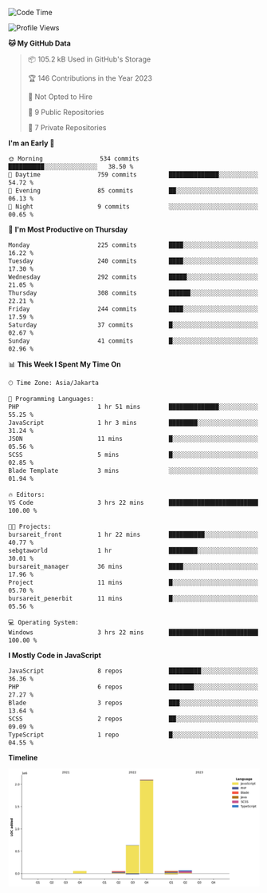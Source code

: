 <!--START_SECTION:waka-->
![Code Time](http://img.shields.io/badge/Code%20Time-109%20hrs%2050%20mins-blue)

![Profile Views](http://img.shields.io/badge/Profile%20Views-0-blue)

**🐱 My GitHub Data** 

> 📦 105.2 kB Used in GitHub's Storage 
 > 
> 🏆 146 Contributions in the Year 2023
 > 
> 🚫 Not Opted to Hire
 > 
> 📜 9 Public Repositories 
 > 
> 🔑 7 Private Repositories 
 > 
**I'm an Early 🐤** 

```text
🌞 Morning                534 commits         ██████████░░░░░░░░░░░░░░░   38.50 % 
🌆 Daytime                759 commits         ██████████████░░░░░░░░░░░   54.72 % 
🌃 Evening                85 commits          ██░░░░░░░░░░░░░░░░░░░░░░░   06.13 % 
🌙 Night                  9 commits           ░░░░░░░░░░░░░░░░░░░░░░░░░   00.65 % 
```
📅 **I'm Most Productive on Thursday** 

```text
Monday                   225 commits         ████░░░░░░░░░░░░░░░░░░░░░   16.22 % 
Tuesday                  240 commits         ████░░░░░░░░░░░░░░░░░░░░░   17.30 % 
Wednesday                292 commits         █████░░░░░░░░░░░░░░░░░░░░   21.05 % 
Thursday                 308 commits         ██████░░░░░░░░░░░░░░░░░░░   22.21 % 
Friday                   244 commits         ████░░░░░░░░░░░░░░░░░░░░░   17.59 % 
Saturday                 37 commits          █░░░░░░░░░░░░░░░░░░░░░░░░   02.67 % 
Sunday                   41 commits          █░░░░░░░░░░░░░░░░░░░░░░░░   02.96 % 
```


📊 **This Week I Spent My Time On** 

```text
🕑︎ Time Zone: Asia/Jakarta

💬 Programming Languages: 
PHP                      1 hr 51 mins        ██████████████░░░░░░░░░░░   55.25 % 
JavaScript               1 hr 3 mins         ████████░░░░░░░░░░░░░░░░░   31.24 % 
JSON                     11 mins             █░░░░░░░░░░░░░░░░░░░░░░░░   05.56 % 
SCSS                     5 mins              █░░░░░░░░░░░░░░░░░░░░░░░░   02.85 % 
Blade Template           3 mins              ░░░░░░░░░░░░░░░░░░░░░░░░░   01.94 % 

🔥 Editors: 
VS Code                  3 hrs 22 mins       █████████████████████████   100.00 % 

🐱‍💻 Projects: 
bursareit_front          1 hr 22 mins        ██████████░░░░░░░░░░░░░░░   40.77 % 
sebgtaworld              1 hr                ████████░░░░░░░░░░░░░░░░░   30.01 % 
bursareit_manager        36 mins             ████░░░░░░░░░░░░░░░░░░░░░   17.96 % 
Project                  11 mins             █░░░░░░░░░░░░░░░░░░░░░░░░   05.70 % 
bursareit_penerbit       11 mins             █░░░░░░░░░░░░░░░░░░░░░░░░   05.56 % 

💻 Operating System: 
Windows                  3 hrs 22 mins       █████████████████████████   100.00 % 
```

**I Mostly Code in JavaScript** 

```text
JavaScript               8 repos             █████████░░░░░░░░░░░░░░░░   36.36 % 
PHP                      6 repos             ███████░░░░░░░░░░░░░░░░░░   27.27 % 
Blade                    3 repos             ███░░░░░░░░░░░░░░░░░░░░░░   13.64 % 
SCSS                     2 repos             ██░░░░░░░░░░░░░░░░░░░░░░░   09.09 % 
TypeScript               1 repo              █░░░░░░░░░░░░░░░░░░░░░░░░   04.55 % 
```



**Timeline**

![Lines of Code chart](https://raw.githubusercontent.com/brstreet2/brstreet2/main/assets/bar_graph.png)


<!--END_SECTION:waka-->
